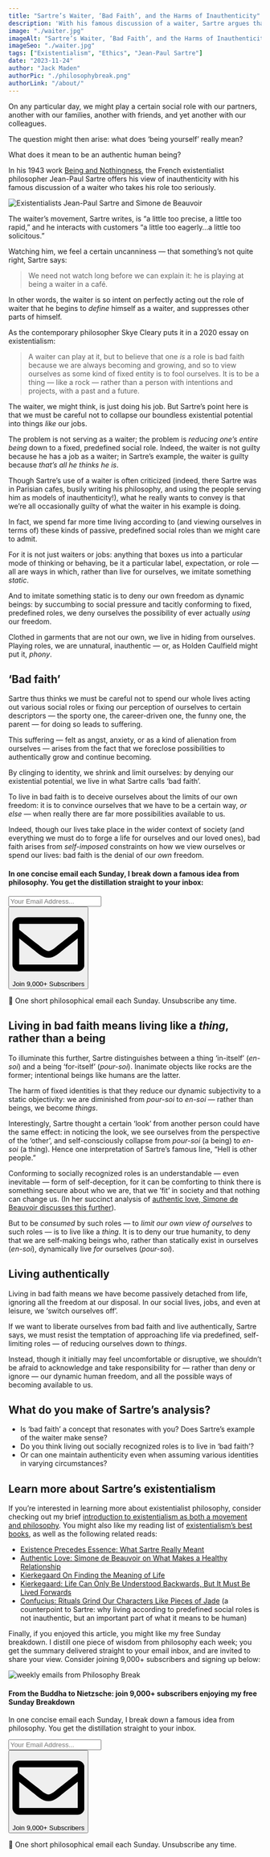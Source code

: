 ```yaml
---
title: "Sartre’s Waiter, ‘Bad Faith’, and the Harms of Inauthenticity"
description: 'With his famous discussion of a waiter, Sartre argues that to limit ourselves to predefined social roles is to live in ‘bad faith’. Living authentically means not reducing ourselves to static identities, but acknowledging that we are free, dynamic beings.'
image: "./waiter.jpg"
imageAlt: "Sartre’s Waiter, ‘Bad Faith’, and the Harms of Inauthenticity"
imageSeo: "./waiter.jpg"
tags: ["Existentialism", "Ethics", "Jean-Paul Sartre"]
date: "2023-11-24"
author: "Jack Maden"
authorPic: "./philosophybreak.png"
authorLink: "/about/"
---
```


<span class="big-letter">O</span>n any particular day, we might play a certain social role with our partners, another with our families, another with friends, and yet another with our colleagues.

The question might then arise: what does ‘being yourself’ really mean?

What does it mean to be an authentic human being?

In his 1943 work <a target="_blank" rel="noopener noreferrer sponsored" href="http://www.amazon.com/gp/product/0671867806/ref=as_li_tl?ie=UTF8&tag=philosophybre-20&camp=1789&creative=9325&linkCode=as2&creativeASIN=0671867806&linkId=b0099f68e2d25fcb5bd68aca0f893a53">Being and Nothingness</a>, the French existentialist philosopher Jean-Paul Sartre offers his view of inauthenticity with his famous discussion of a waiter who takes his role too seriously. 

![Existentialists Jean-Paul Sartre and Simone de Beauvoir](./sartre-simone.webp "French philosophers Jean-Paul Sartre and Simone de Beauvoir in a Parisian cafe in 1946.")

The waiter’s movement, Sartre writes, is “a little too precise, a little too rapid,” and he interacts with customers “a little too eagerly…a little too solicitous.” 

Watching him, we feel a certain uncanniness — that something’s not quite right, Sartre says:

>We need not watch long before we can explain it: he is playing at being a waiter in a café.

In other words, the waiter is so intent on perfectly acting out the role of waiter that he begins to _define_ himself as a waiter, and suppresses other parts of himself. 

As the contemporary philosopher Skye Cleary puts it in a 2020 essay on existentialism:

>A waiter can play at it, but to believe that one _is_ a role is bad faith because we are always becoming and growing, and so to view ourselves as some kind of fixed entity is to fool ourselves. It is to be a thing — like a rock — rather than a person with intentions and projects, with a past and a future.

The waiter, we might think, is just doing his job. But Sartre’s point here is that we must be careful not to collapse our boundless existential potential into things _like_ our jobs. 

The problem is not serving as a waiter; the problem is _reducing one’s entire being_ down to a fixed, predefined social role. Indeed, the waiter is not guilty because he has a job as a waiter; in Sartre’s example, the waiter is guilty because _that’s all he thinks he is_. 

Though Sartre’s use of a waiter is often criticized (indeed, there Sartre was in Parisian cafes, busily writing his philosophy, and using the people serving him as models of inauthenticity!), what he really wants to convey is that we’re all occasionally guilty of what the waiter in his example is doing.

In fact, we spend far more time living according to (and viewing ourselves in terms of) these kinds of passive, predefined social roles than we might care to admit. 

For it is not just waiters or jobs: anything that boxes us into a particular mode of thinking or behaving, be it a particular label, expectation, or role — all are ways in which, rather than live for ourselves, we imitate something _static_.

And to imitate something static is to deny our own freedom as dynamic beings: by succumbing to social pressure and tacitly conforming to fixed, predefined roles, we deny ourselves the possibility of ever actually _using_ our freedom. 

Clothed in garments that are not our own, we live in hiding from ourselves. Playing roles, we are unnatural, inauthentic — or, as Holden Caulfield might put it, _phony_.

## ‘Bad faith’

<span class="big-letter">S</span>artre thus thinks we must be careful not to spend our whole lives acting out various social roles or fixing our perception of ourselves to certain descriptors — the sporty one, the career-driven one, the funny one, the parent — for doing so leads to suffering. 

This suffering — felt as angst, anxiety, or as a kind of alienation from ourselves — arises from the fact that we foreclose possibilities to authentically grow and continue becoming. 

By clinging to identity, we shrink and limit ourselves: by denying our existential potential, we live in what Sartre calls ‘bad faith’.

To live in bad faith is to deceive ourselves about the limits of our own freedom: it is to convince ourselves that we have to be a certain way, _or else_ — when really there are far more possibilities available to us.

Indeed, though our lives take place in the wider context of society (and everything we must do to forge a life for ourselves and our loved ones), bad faith arises from _self-imposed_ constraints on how we view ourselves or spend our lives: bad faith is the denial of our _own_ freedom.

<!--small subscribe-->
<div class="course-promo darkradial-background subscribe text-center">
    <h4>In one concise email each Sunday, I break down a famous idea from philosophy. You get the distillation straight to your inbox:</h4>
    <div class="small-pad-top">
        <form action="https://app.convertkit.com/forms/5812400/subscriptions" method="post" data-sv-form="5812400" data-uid="be0e52d3c0" data-format="inline" data-version="6" data-options="{&quot;settings&quot;:{&quot;after_subscribe&quot;:{&quot;action&quot;:&quot;message&quot;,&quot;success_message&quot;:&quot;Thank you, philosopher! Your welcome email will land in your inbox shortly.&quot;,&quot;redirect_url&quot;:&quot;https://philosophybreak.com/thank-you/&quot;},&quot;analytics&quot;:{&quot;google&quot;:null,&quot;fathom&quot;:null,&quot;facebook&quot;:null,&quot;segment&quot;:null,&quot;pinterest&quot;:null,&quot;sparkloop&quot;:null,&quot;googletagmanager&quot;:null},&quot;modal&quot;:{&quot;trigger&quot;:&quot;timer&quot;,&quot;scroll_percentage&quot;:null,&quot;timer&quot;:5,&quot;devices&quot;:&quot;all&quot;,&quot;show_once_every&quot;:15},&quot;powered_by&quot;:{&quot;show&quot;:false,&quot;url&quot;:&quot;https://convertkit.com/features/forms?utm_campaign=poweredby&amp;utm_content=form&amp;utm_medium=referral&amp;utm_source=dynamic&quot;},&quot;recaptcha&quot;:{&quot;enabled&quot;:false},&quot;return_visitor&quot;:{&quot;action&quot;:&quot;show&quot;,&quot;custom_content&quot;:&quot;&quot;},&quot;slide_in&quot;:{&quot;display_in&quot;:&quot;bottom_right&quot;,&quot;trigger&quot;:&quot;timer&quot;,&quot;scroll_percentage&quot;:null,&quot;timer&quot;:5,&quot;devices&quot;:&quot;all&quot;,&quot;show_once_every&quot;:15},&quot;sticky_bar&quot;:{&quot;display_in&quot;:&quot;top&quot;,&quot;trigger&quot;:&quot;timer&quot;,&quot;scroll_percentage&quot;:null,&quot;timer&quot;:5,&quot;devices&quot;:&quot;all&quot;,&quot;show_once_every&quot;:15}},&quot;version&quot;:&quot;6&quot;}" min-width="400 500 600 700 800">
        <div data-style="clean"><ul data-element="errors" data-group="alert"></ul><div data-element="fields" data-stacked="false">
            <div>
                <input name="email_address" aria-label="Your Email Address..." placeholder="Your Email Address..." required type="email" />
            </div>
            <button class="button primary" type="submit" data-element="submit"><div><div></div><div></div><div></div></div><span><svg xmlns="http://www.w3.org/2000/svg" viewBox="0 0 512 512"><path d="M464 64H48C21.49 64 0 85.49 0 112v288c0 26.51 21.49 48 48 48h416c26.51 0 48-21.49 48-48V112c0-26.51-21.49-48-48-48zm0 48v40.805c-22.422 18.259-58.168 46.651-134.587 106.49-16.841 13.247-50.201 45.072-73.413 44.701-23.208.375-56.579-31.459-73.413-44.701C106.18 199.465 70.425 171.067 48 152.805V112h416zM48 400V214.398c22.914 18.251 55.409 43.862 104.938 82.646 21.857 17.205 60.134 55.186 103.062 54.955 42.717.231 80.509-37.199 103.053-54.947 49.528-38.783 82.032-64.401 104.947-82.653V400H48z"/></svg>Join 9,000+ Subscribers</span></button>
            </div>
            </div>
        </form>
        <p class="tiny-mar-top no-mar-bottom review-font">💭 One short philosophical email each Sunday. Unsubscribe any time.</p>
    </div>
</div>

## Living in bad faith means living like a _thing_, rather than a being

<span class="big-letter">T</span>o illuminate this further, Sartre distinguishes between a thing ‘in-itself’ (_en-soi_) and a being ‘for-itself’ (_pour-soi_). Inanimate objects like rocks are the former; intentional beings like humans are the latter. 

The harm of fixed identities is that they reduce our dynamic subjectivity to a static objectivity: we are diminished from _pour-soi_ to _en-soi_ — rather than beings, we become _things_. 

Interestingly, Sartre thought a certain ‘look’ from another person could have the same effect: in noticing the look, we see ourselves from the perspective of the ‘other’, and self-consciously collapse from _pour-soi_ (a being) to _en-soi_ (a thing). Hence one interpretation of Sartre’s famous line, “Hell is other people.”

Conforming to socially recognized roles is an understandable — even inevitable — form of self-deception, for it can be comforting to think there is something secure about who we are, that we ‘fit’ in society and that nothing can change us. (In her succinct analysis of [authentic love, Simone de Beauvoir discusses this further](/articles/authentic-love-simone-de-beauvoir-on-what-makes-a-healthy-relationship/)).

But to be _consumed_ by such roles — to _limit our own view of ourselves_ to such roles — is to live like a _thing_. It is to deny our true humanity, to deny that we are self-making beings who, rather than statically exist in ourselves (_en-soi_), dynamically live _for_ ourselves (_pour-soi_).

## Living authentically

<span class="big-letter">L</span>iving in bad faith means we have become passively detached from life, ignoring all the freedom at our disposal. In our social lives, jobs, and even at leisure, we ‘switch ourselves off’.

If we want to liberate ourselves from bad faith and live authentically, Sartre says, we must resist the temptation of approaching life via predefined, self-limiting roles — of reducing ourselves down to _things_.

Instead, though it initially may feel uncomfortable or disruptive, we shouldn’t be afraid to acknowledge and take responsibility for — rather than deny or ignore — our dynamic human freedom, and all the possible ways of becoming available to us.

## What do you make of Sartre’s analysis? 

- Is ‘bad faith’ a concept that resonates with you? Does Sartre’s example of the waiter make sense?
- Do you think living out socially recognized roles is to live in ‘bad faith’? 
- Or can one maintain authenticity even when assuming various identities in varying circumstances?

## Learn more about Sartre’s existentialism

<span class="big-letter">I</span>f you’re interested in learning more about existentialist philosophy, consider checking out my brief [introduction to existentialism as both a movement and philosophy](/articles/what-is-existentialism-3-core-principles-of-existentialist-philosophy/). You might also like my reading list of [existentialism’s best books](/reading-lists/existentialism/), as well as the following related reads:

- [Existence Precedes Essence: What Sartre Really Meant](/articles/existence-precedes-essence-what-sartre-really-meant/)
- [Authentic Love: Simone de Beauvoir on What Makes a Healthy Relationship](/articles/authentic-love-simone-de-beauvoir-on-what-makes-a-healthy-relationship/)
- [Kierkegaard On Finding the Meaning of Life](/articles/kierkegaard-on-finding-the-meaning-of-life/)
- [Kierkegaard: Life Can Only Be Understood Backwards, But It Must Be Lived Forwards](/articles/kierkegaard-life-can-only-be-understood-backwards-but-must-be-lived-forwards/)
- [Confucius: Rituals Grind Our Characters Like Pieces of Jade](/articles/confucius-rituals-grind-our-characters-like-pieces-of-jade/) (a counterpoint to Sartre: why living according to predefined social roles is not inauthentic, but an important part of what it means to be human)

Finally, if you enjoyed this article, you might like my free Sunday breakdown. I distill one piece of wisdom from philosophy each week; you get the summary delivered straight to your email inbox, and are invited to share your view. Consider joining 9,000+ subscribers and signing up below:

<!--big subscribe-->
<div class="course-promo darkradial-background subscribe text-center">
    <img src="/static/6313d50bc32799a6c869239128784c7b/e7f7a/weekly-break.webp" alt="weekly emails from Philosophy Break">
    <h4>From the Buddha to Nietzsche: join 9,000+ subscribers enjoying my free Sunday Breakdown</h4>
    <p class="small-grey-font no-mar-bottom">In one concise email each Sunday, I break down a famous idea from philosophy. You get the distillation straight to your inbox.</p>
    <div class="small-pad-top">
        <form action="https://app.convertkit.com/forms/5812400/subscriptions" method="post" data-sv-form="5812400" data-uid="be0e52d3c0" data-format="inline" data-version="6" data-options="{&quot;settings&quot;:{&quot;after_subscribe&quot;:{&quot;action&quot;:&quot;message&quot;,&quot;success_message&quot;:&quot;Thank you, philosopher! Your welcome email will land in your inbox shortly.&quot;,&quot;redirect_url&quot;:&quot;https://philosophybreak.com/thank-you/&quot;},&quot;analytics&quot;:{&quot;google&quot;:null,&quot;fathom&quot;:null,&quot;facebook&quot;:null,&quot;segment&quot;:null,&quot;pinterest&quot;:null,&quot;sparkloop&quot;:null,&quot;googletagmanager&quot;:null},&quot;modal&quot;:{&quot;trigger&quot;:&quot;timer&quot;,&quot;scroll_percentage&quot;:null,&quot;timer&quot;:5,&quot;devices&quot;:&quot;all&quot;,&quot;show_once_every&quot;:15},&quot;powered_by&quot;:{&quot;show&quot;:false,&quot;url&quot;:&quot;https://convertkit.com/features/forms?utm_campaign=poweredby&amp;utm_content=form&amp;utm_medium=referral&amp;utm_source=dynamic&quot;},&quot;recaptcha&quot;:{&quot;enabled&quot;:false},&quot;return_visitor&quot;:{&quot;action&quot;:&quot;show&quot;,&quot;custom_content&quot;:&quot;&quot;},&quot;slide_in&quot;:{&quot;display_in&quot;:&quot;bottom_right&quot;,&quot;trigger&quot;:&quot;timer&quot;,&quot;scroll_percentage&quot;:null,&quot;timer&quot;:5,&quot;devices&quot;:&quot;all&quot;,&quot;show_once_every&quot;:15},&quot;sticky_bar&quot;:{&quot;display_in&quot;:&quot;top&quot;,&quot;trigger&quot;:&quot;timer&quot;,&quot;scroll_percentage&quot;:null,&quot;timer&quot;:5,&quot;devices&quot;:&quot;all&quot;,&quot;show_once_every&quot;:15}},&quot;version&quot;:&quot;6&quot;}" min-width="400 500 600 700 800">
        <div data-style="clean"><ul data-element="errors" data-group="alert"></ul><div data-element="fields" data-stacked="false">
            <div>
                <input name="email_address" aria-label="Your Email Address..." placeholder="Your Email Address..." required type="email" />
            </div>
            <button class="button primary" type="submit" data-element="submit"><div><div></div><div></div><div></div></div><span><svg xmlns="http://www.w3.org/2000/svg" viewBox="0 0 512 512"><path d="M464 64H48C21.49 64 0 85.49 0 112v288c0 26.51 21.49 48 48 48h416c26.51 0 48-21.49 48-48V112c0-26.51-21.49-48-48-48zm0 48v40.805c-22.422 18.259-58.168 46.651-134.587 106.49-16.841 13.247-50.201 45.072-73.413 44.701-23.208.375-56.579-31.459-73.413-44.701C106.18 199.465 70.425 171.067 48 152.805V112h416zM48 400V214.398c22.914 18.251 55.409 43.862 104.938 82.646 21.857 17.205 60.134 55.186 103.062 54.955 42.717.231 80.509-37.199 103.053-54.947 49.528-38.783 82.032-64.401 104.947-82.653V400H48z"/></svg>Join 9,000+ Subscribers</span></button>
            </div>
            </div>
        </form>
        <p class="tiny-mar-top no-mar-bottom review-font">💭 One short philosophical email each Sunday. Unsubscribe any time.</p>
    </div>
</div>